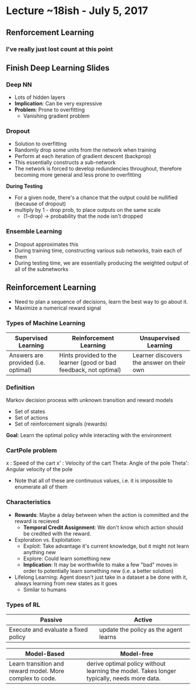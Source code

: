# Lecture ~18ish - July 5, 2017
## Renforcement Learning
### I've really just lost count at this point

## Finish Deep Learning Slides

### Deep NN
- Lots of hidden layers
- **Implication**: Can be very expressive
- **Problem**: Prone to overfitting
  - Vanishing gradient problem

### Dropout
- Solution to overfitting
- Randomly drop some units from the network when training
- Perform at each iteration of gradient descent (backprop)
- This essentially constructs a sub-network
- The network is forced to develop redundencies throughout, therefore becoming more general and less prone to overfitting

**During Testing**
- For a given node, there's a chance that the output could be nullified (because of dropout)
- multiply by 1 - drop prob, to place outputs on the same scale
  - (1-drop) -> probability that the node isn't dropped

### Ensemble Learning
- Dropout approximates this
- During training time, constructing various sub networks, train each of them
- During testing time, we are essentially producing the weighted output of all of the subnetworks

## Reinforcement Learning
- Need to plan a sequence of decisions, learn the best way to go about it.
- Maximize a numerical reward signal

### Types of Machine Learning

| Supervised Learning | Reinforcement Learning | Unsupervised Learning |
|---------------------|------------------------|-----------------------|
| Answers are provided (i.e. optimal) | Hints provided to the learner (good or bad feedback, not optimal)| Learner discovers the answer on their own |

### Definition
Markov decision process with unknown transition and reward models
- Set of states
- Set of actions
- Set of reinforcement signals (rewards)

**Goal**: Learn the optimal policy while interacting with the environment

### CartPole problem

x : Speed of the cart
x' : Velocity of the cart
Theta: Angle of the pole
Theta': Angular velocity of the pole

- Note that all of these are continuous values, i.e. it is impossible to enumerate all of them

### Characteristics
- **Rewards**: Maybe a delay between when the action is committed and the reward is recieved
  - **Temporal Credit Assignment**: We don't know which action should be credited with the reward.
- Exploration vs. Exploitation:
  - Exploit: Take advantage it's current knowledge, but it might not learn anything new
  - Explore: Could learn something new
  - **Implication**: It may be worthwhile to make a few "bad" moves in order to potentially learn something new (i.e. a better solution)
- Lifelong Learning: Agent doesn't just take in a dataset a be done with it, always learning from new states as it goes
  - Similar to humans

### Types of RL

| Passive | Active |
|--------|-------|
| Execute and evaluate a fixed policy | update the policy as the agent learns |

| Model-Based | Model-free |
|------------|-----------|
| Learn transition and reward model. More complex to code. | derive optimal policy without learning the model. Takes longer typically, needs more data. |


